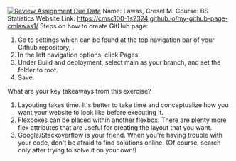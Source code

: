 [![Review Assignment Due Date](https://classroom.github.com/assets/deadline-readme-button-24ddc0f5d75046c5622901739e7c5dd533143b0c8e959d652212380cedb1ea36.svg)](https://classroom.github.com/a/GeX447Qt)
Name: Lawas, Cresel M.
Course: BS Statistics
Website Link: https://cmsc100-1s2324.github.io/my-github-page-cmlawas1/
Steps on how to create GitHub page:
1. Go to settings which can be found at the top navigation bar of your Github repository, .
2. In the left navigation options, click Pages.
3. Under Build and deployment, select main as your branch, and set the folder to root.
4. Save.

What are your key takeaways from this exercise?
1. Layouting takes time. It's better to take time and conceptualize how you want your website to look like before executing it.
2. Flexboxes can be placed within another flexbox. There are plenty more flex attributes that are useful for creating the layout that you want.
3. Google/Stackoverflow is your friend. When you're having trouble with your code, don't be afraid to find solutions online. (Of course, search only after trying to solve it on your own!)
